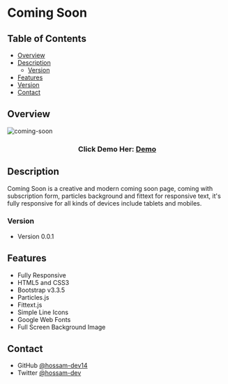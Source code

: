 <!-- The Header -->
<h1 align="">Coming Soon</h1>

<!-- TABLE OF CONTENTS -->

## Table of Contents

- [Overview](#overview)
- [Description](#description)
  - [Version](#version)
- [Features](#features)
- [Version](#version)
- [Contact](#contact)


<!-- Overview -->
## Overview

<!-- ScreenShote -->
![coming-soon](https://user-images.githubusercontent.com/73648971/113672496-c5fbf880-96af-11eb-8c37-9484fcd89f90.png)

<h3 align="center">
  Click Demo Her:
    <a href="https://coming-soon-dev14.netlify.app">
      Demo
    </a>
</h3>
 
  
<!-- Description -->
## Description

Coming Soon is a creative and modern coming soon page, 
coming with subscription form, particles background and fittext for responsive text, 
it's fully responsive for all kinds of devices include tablets and mobiles.

<!-- Version -->
### Version
 - Version 0.0.1

 
<!-- Features -->
## Features
 - Fully Responsive
 - HTML5 and CSS3
 - Bootstrap v3.3.5
 - Particles.js
 - Fittext.js
 - Simple Line Icons
 - Google Web Fonts
 - Full Screen Background Image


<!-- Contact -->
## Contact

- GitHub [@hossam-dev14](https://github.com/hossam-dev14)
- Twitter [@hossam-dev](https://twitter.com/hossam-dev)


